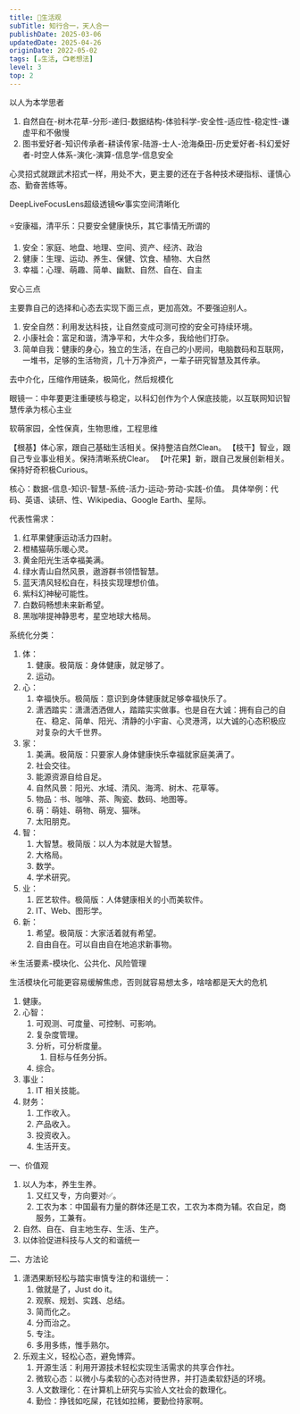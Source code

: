 ```yaml
---
title: 🌼生活观
subTitle: 知行合一，天人合一
publishDate: 2025-03-06
updatedDate: 2025-04-26
originDate: 2022-05-02
tags: [☕生活, 📺老想法]
level: 3
top: 2
---
```


以人为本学思者
1. 自然自在-树木花草-分形-递归-数据结构-体验科学-安全性-适应性-稳定性-谦虚平和不傲慢
2. 图书爱好者-知识传承者-耕读传家-陆游-士人-沧海桑田-历史爱好者-科幻爱好者-时空人体系-演化-演算-信息学-信息安全



心灵招式就跟武术招式一样，用处不大，更主要的还在于各种技术硬指标、谨慎心态、勤奋苦练等。

DeepLiveFocusLens超级透镜👓事实空间清晰化

⭐️安康福，清平乐：只要安全健康快乐，其它事情无所谓的

1. 安全：家庭、地盘、地理、空间、资产、经济、政治
2. 健康：生理、运动、养生、保健、饮食、植物、大自然
3. 幸福：心理、萌趣、简单、幽默、自然、自在、自主

安心三点

主要靠自己的选择和心态去实现下面三点，更加高效。不要强迫别人。

1. 安全自然：利用发达科技，让自然变成可测可控的安全可持续环境。
2. 小康社会：富足和谐，清净平和，大牛众多，我给他们打杂。
3. 简单自我：健康的身心，独立的生活，在自己的小房间，电脑数码和互联网，一堆书，足够的生活物资，几十万净资产，一辈子研究智慧及其传承。



去中介化，压缩作用链条，极简化，然后规模化




眼镜一：中年要更注重硬核与稳定，以科幻创作为个人保底技能，以互联网知识智慧传承为核心主业

软萌家园，全性保真，生物思维，工程思维


【根基】体心家，跟自己基础生活相关。保持整洁自然Clean。
【枝干】智业，跟自己专业事业相关。保持清晰系统Clear。
【叶花果】新，跟自己发展创新相关。保持好奇积极Curious。

核心：数据-信息-知识-智慧-系统-活力-运动-劳动-实践-价值。
具体举例：代码、英语、读研、性、Wikipedia、Google Earth、星际。

代表性需求：
1. 红苹果健康运动活力四射。
2. 橙橘猫萌乐暖心灵。
3. 黄金阳光生活幸福美满。
4. 绿水青山自然风景，遨游群书领悟智慧。
5. 蓝天清风轻松自在，科技实现理想价值。
6. 紫科幻神秘可能性。
7. 白数码畅想未来新希望。
8. 黑咖啡提神静思考，星空地球大格局。

系统化分类：
1. 体：
    1. 健康。极简版：身体健康，就足够了。
    2. 运动。
2. 心：
    1. 幸福快乐。极简版：意识到身体健康就足够幸福快乐了。
    2. 潇洒踏实：潇潇洒洒做人，踏踏实实做事。也是自在大诚：拥有自己的自在、稳定、简单、阳光、清静的小宇宙、心灵港湾，以大诚的心态积极应对复杂的大千世界。
3. 家：
    1. 美满。极简版：只要家人身体健康快乐幸福就家庭美满了。
    2. 社会交往。
    3. 能源资源自给自足。
    4. 自然风景：阳光、水域、清风、海湾、树木、花草等。
    5. 物品：书、咖啡、茶、陶瓷、数码、地图等。
    6. 萌：萌娃、萌物、萌宠、猫咪。
    7. 太阳朋克。
4. 智：
    1. 大智慧。极简版：以人为本就是大智慧。
    2. 大格局。
    3. 数学。
    4. 学术研究。
5. 业：
    1. 匠艺软件。极简版：人体健康相关的小而美软件。
    2. IT、Web、图形学。
6. 新：
    1. 希望。极简版：大家活着就有希望。
    2. 自由自在。可以自由自在地追求新事物。




☀️生活要素-模块化、公共化、风险管理

生活模块化可能更容易缓解焦虑，否则就容易想太多，啥啥都是天大的危机

1. 健康。
2. 心智：
    1. 可观测、可度量、可控制、可影响。
    2. 复杂度管理。
    3. 分析，可分析度量。
        1. 目标与任务分拆。
    4. 综合。
3. 事业：
    1. IT 相关技能。
4. 财务：
    1. 工作收入。
    2. 产品收入。
    3. 投资收入。
    4. 生活开支。


一、价值观

1. 以人为本，养生生养。
    1. 又红又专，方向要对✅。
    2. 工农为本：中国最有力量的群体还是工农，工农为本商为辅。农自足，商服务，工兼有。
2. 自然、自在、自主地生存、生活、生产。
3. 以体验促进科技与人文的和谐统一

二、方法论

1. 潇洒果断轻松与踏实审慎专注的和谐统一：
    1. 做就是了，Just do it。
    2. 观察、规划、实践、总结。
    3. 简而化之。
    4. 分而治之。
    5. 专注。
    6. 多用多练，惟手熟尔。
2. 乐观主义，轻松心态，避免博弈。
    1. 开源生活：利用开源技术轻松实现生活需求的共享合作社。
    2. 微软心态：以微小与柔软的心态对待世界，并打造柔软舒适的环境。
    3. 人文数理化：在计算机上研究与实验人文社会的数理化。
    4. 勤俭：挣钱如吃屎，花钱如拉稀，要勤俭持家啊。
